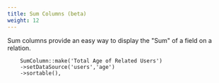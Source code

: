 ```yaml
---
title: Sum Columns (beta)
weight: 12
---
```



Sum columns provide an easy way to display the "Sum" of a field on a relation.
```
    SumColumn::make('Total Age of Related Users')
    ->setDataSource('users','age')
    ->sortable(),
```
